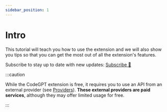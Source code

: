 ```yaml
---
sidebar_position: 1
---
```


# Intro

 This tutorial will teach you how to use the extension and we will also show you tips so that you can get the most out of all the extension's features.

Subscribe to stay up to date with new updates: [Subscribe 📨](https://817715f5.sibforms.com/serve/MUIEAMf2kzgJKDLrfbc46jFqp1U2BCxtNd2G2YfHO_4Wdqvdj0FqFJzy7a-_iVFmCKBzuSIjfoqot4O8DJXEj288d_YmAXXYKQCe34E0CseCIq7Ozvg90PktET7eeGdlTtrSc5f4S4pMYkyrJdQRSjLyur5_l1r3mUyCbDahOq4M8Jc5Hy-c9ZX_wkX-qt5lH0ORt6ePXfyRrGZY)

:::caution

While the CodeGPT extension is free, it requires you to use an API from an external provider (see [Providers](/docs/category/ai-providers)). **These external providers are paid services**, although they may offer limited usage for free.

:::



